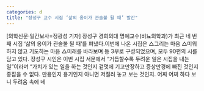 ```yaml
---
categories: d
title: "장성구 교수 시집 ‘삶의 옹이가 관솔불 될 때’ 발간"
---
```

[의학신문·일간보사=정광성 기자] 장성구 경희의대 명예교수(비뇨의학과)가 최근 네 번째 시집 ‘삶의 옹이가 관솔불 될 때’를 펴냈다.이번에 나온 시집은 △그리는 마음 △미워하지 않고 기도하는 마음 △미래를 바라보며 등 3부로 구성되었으며, 모두 90편의 시를 담고 있다. 장성구 시인은 이번 시집 서문에서 “거듭할수록 두려운 일은 시집을 내는 일”이라며 “가치가 있는 일을 하는 것인지 겉멋에 기고만장하고 증상만경에 빠진 것인지 종잡을 수 없다. 만용인지 용기인지 아니면 저질러 놓고 보는 것인지. 어찌 어찌 하다 보니 두려움 속에 네